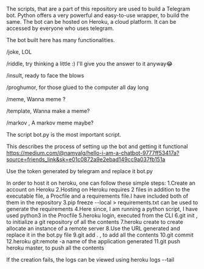 The scripts, that are a part of this repository are used to build a Telegram bot.
Python offers a very powerful and easy-to-use wrapper, to build the same.
The bot can be hosted on Heroku, a cloud platform.
It can be accessed by everyone who uses telegram.

The bot built here has many functionalities.

/joke, LOL

/riddle, try thinking a little :)
I'll give you the answer to it anyway:joy:

/insult, ready to face the blows

/proghumor, for those glued to the computer all day long

/meme, Wanna meme ?

/template, Wanna make a meme?

/markov , A markov meme maybe?

The script bot.py is the most important script.

This describes the process of setting up the bot and getting it functional
https://medium.com/@namyalg/hello-i-am-a-chatbot-9777ff53417a?source=friends_link&sk=e01c0872a9e2ebad149cc9a037fb151a

Use the token generated by telegram and replace it bot.py

In order to host it on heroku, one can follow these simple steps:
1.Create an account on Heroku
2.Hosting on Heroku requires 2 files in addition to the executable file, a Procfile and a requirements file.I have included both of them in the repository
3.pip freeze --local > requirements.txt can be used to generate the requirements
4.Here since, I am running a python script, I have used python3 in the Procfile
5.heroku login, executed from the CLI
6.git init , to initialize a git repository of all the contents
7.heroku create to create allocate an instance of a remote server
8.Use the URL generated and replace it in the bot.py file
9.git add . , to add all the contents
10.git commit 
12.heroku git:remote -a name of the application generated
11.git push heroku master, to push all the contents

If the creation fails, the logs can be viewed using heroku logs --tail

